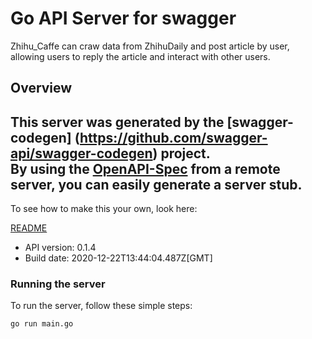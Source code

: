 # Go API Server for swagger

Zhihu_Caffe can craw data from ZhihuDaily and post article by user,  allowing users to reply the article and interact with other users.

## Overview
This server was generated by the [swagger-codegen]
(https://github.com/swagger-api/swagger-codegen) project.  
By using the [OpenAPI-Spec](https://github.com/OAI/OpenAPI-Specification) from a remote server, you can easily generate a server stub.  
-

To see how to make this your own, look here:

[README](https://github.com/swagger-api/swagger-codegen/blob/master/README.md)

- API version: 0.1.4
- Build date: 2020-12-22T13:44:04.487Z[GMT]


### Running the server
To run the server, follow these simple steps:

```
go run main.go
```

